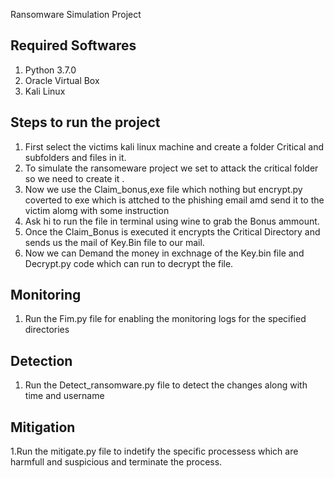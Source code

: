 Ransomware Simulation Project

Required Softwares
----------------------------------------
1. Python 3.7.0
2. Oracle Virtual Box
3. Kali Linux

Steps to run the project
----------------------------------------
1. First select the victims kali linux machine and create a folder Critical and subfolders and files in it.
2. To simulate the ransomeware project we set to attack the critical folder so we need to create it .
3. Now we use the Claim_bonus,exe file which nothing but encrypt.py coverted to exe which is attched to the phishing email amd send it to the victim alomg with some instruction
4. Ask hi to run the file in terminal using wine to grab the Bonus ammount.
5. Once the Claim_Bonus is executed it encrypts the Critical Directory and sends us the mail of Key.Bin file to our mail.
6. Now we can Demand the money in exchnage of the Key.bin file and Decrypt.py code which can run to decrypt the file.

Monitoring 
----------------------------------------
1. Run the Fim.py file for enabling the monitoring logs for the specified directories

Detection
----------------------------------------
1. Run the Detect_ransomware.py file to detect the changes along with time and username

Mitigation
----------------------------------------
1.Run the mitigate.py file to indetify the specific processess which are harmfull and suspicious and terminate the process.
